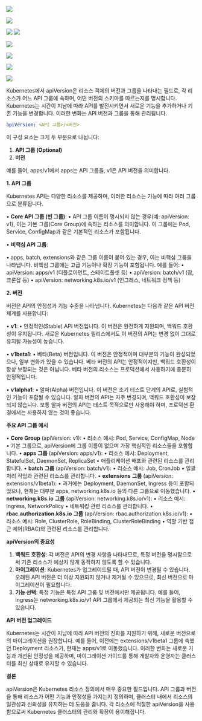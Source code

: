 ![](www.udemy.com_course_certified-kubernetes-application-developer_learn_lecture_29039640_start=60%20(5).png)


![](www.udemy.com_course_certified-kubernetes-application-developer_learn_lecture_29039640_start=60%20(7).png)



![](www.udemy.com_course_certified-kubernetes-application-developer_learn_lecture_29039640_start=60%20(8).png)
![](www.udemy.com_course_certified-kubernetes-application-developer_learn_lecture_29039640_start=60%20(9).png)

![](www.udemy.com_course_certified-kubernetes-application-developer_learn_lecture_29039640_start=60%20(10).png)


![](www.udemy.com_course_certified-kubernetes-application-developer_learn_lecture_29039640_start=60%20(11).png)

![](www.udemy.com_course_certified-kubernetes-application-developer_learn_lecture_29039640_start=60%20(12).png)

![](www.udemy.com_course_certified-kubernetes-application-developer_learn_lecture_29039640_start=60%20(13).png)



Kubernetes에서 apiVersion은 리소스 객체의 버전과 그룹을 나타내는 필드로, 각 리소스가 어느 API 그룹에 속하며, 어떤 버전의 스키마를 따르는지를 명시합니다. Kubernetes는 시간이 지남에 따라 API를 발전시키면서 새로운 기능을 추가하거나 기존 기능을 변경합니다. 이러한 변화는 API 버전과 그룹을 통해 관리됩니다.

```yml
apiVersion: <API 그룹>/<버전>
```

이 구성 요소는 크게 두 부분으로 나뉩니다:

1. **API 그룹 (Optional)**
2. **버전**



예를 들어, apps/v1에서 apps는 API 그룹을, v1은 API 버전을 의미합니다.


**1. API 그룹**

Kubernetes API는 다양한 리소스를 제공하며, 이러한 리소스는 기능에 따라 여러 그룹으로 분류됩니다.

• **Core API 그룹 (빈 그룹)**:
• API 그룹 이름이 명시되지 않는 경우(예: apiVersion: v1), 이는 기본 그룹(Core Group)에 속하는 리소스를 의미합니다. 이 그룹에는 Pod, Service, ConfigMap과 같은 기본적인 리소스가 포함됩니다.

• **비핵심 API 그룹**:

• apps, batch, extensions와 같은 그룹 이름이 붙어 있는 경우, 이는 비핵심 그룹을 나타냅니다. 비핵심 그룹에는 고급 기능이나 확장 기능이 포함됩니다. 예를 들어:
• apiVersion: apps/v1 (디플로이먼트, 스테이트풀셋 등)
• apiVersion: batch/v1 (잡, 크론잡 등)
• apiVersion: networking.k8s.io/v1 (인그레스, 네트워크 정책 등)

  

**2. 버전**

버전은 API의 안정성과 기능 수준을 나타냅니다. Kubernetes는 다음과 같은 API 버전 체계를 사용합니다:

• **v1**:
• 안정적인(Stable) API 버전입니다. 이 버전은 완전하게 지원되며, 백워드 호환성이 유지됩니다. 새로운 Kubernetes 릴리스에서도 이 버전의 API는 변경 없이 그대로 유지될 가능성이 높습니다.

• **v1beta1**:
• 베타(Beta) 버전입니다. 이 버전은 안정적이며 대부분의 기능이 완성되었으나, 일부 변화가 있을 수 있습니다. 베타 버전의 API는 안정적이지만, 백워드 호환성이 항상 보장되는 것은 아닙니다. 베타 버전의 리소스는 프로덕션에서 사용하기에 충분히 안정적입니다.

• **v1alpha1**:
• 알파(Alpha) 버전입니다. 이 버전은 초기 테스트 단계의 API로, 실험적인 기능이 포함될 수 있습니다. 알파 버전의 API는 자주 변경되며, 백워드 호환성이 보장되지 않습니다. 보통 알파 버전의 API는 테스트 목적으로만 사용해야 하며, 프로덕션 환경에서는 사용하지 않는 것이 좋습니다.


**주요 API 그룹 예시**

  
• **Core Group** (apiVersion: v1):
	• 리소스 예시: Pod, Service, ConfigMap, Node
	• 기본 그룹으로, apiVersion에 그룹 이름이 없으며 가장 핵심적인 리소스들을 포함합니다.
• **apps** **그룹** (apiVersion: apps/v1):
	• 리소스 예시: Deployment, StatefulSet, DaemonSet, ReplicaSet
	• 애플리케이션 배포와 관련된 리소스를 관리합니다.
• **batch** **그룹** (apiVersion: batch/v1):
	• 리소스 예시: Job, CronJob
	• 일괄 처리 작업과 관련된 리소스를 관리합니다.
• **extensions** **그룹** (apiVersion: extensions/v1beta1):
	• 과거에는 Deployment, DaemonSet, Ingress 등이 포함되었으나, 현재는 대부분 apps, networking.k8s.io 등의 다른 그룹으로 이동했습니다.
• **networking.k8s.io** **그룹** (apiVersion: networking.k8s.io/v1):
	• 리소스 예시: Ingress, NetworkPolicy
	• 네트워킹 관련 리소스를 관리합니다.
• **rbac.authorization.k8s.io** **그룹** (apiVersion: rbac.authorization.k8s.io/v1):
	• 리소스 예시: Role, ClusterRole, RoleBinding, ClusterRoleBinding
	• 역할 기반 접근 제어(RBAC)와 관련된 리소스를 관리합니다.

**apiVersion의 중요성**

1. **백워드 호환성**: 각 버전은 API의 변경 사항을 나타내므로, 특정 버전을 명시함으로써 기존 리소스가 예상치 않게 동작하지 않도록 할 수 있습니다.
2. **마이그레이션**: Kubernetes가 업그레이드될 때, API 버전이 변경될 수 있습니다. 오래된 API 버전은 더 이상 지원되지 않거나 제거될 수 있으므로, 최신 버전으로 마이그레이션이 필요합니다.
3. **기능 선택**: 특정 기능은 특정 API 그룹 및 버전에서만 제공됩니다. 예를 들어, Ingress는 networking.k8s.io/v1 API 그룹에서 제공되는 최신 기능을 활용할 수 있습니다.

  

**API 버전 업그레이드**

Kubernetes는 시간이 지남에 따라 API 버전의 진화를 지원하기 위해, 새로운 버전으로의 마이그레이션을 권장합니다. 예를 들어, 이전에는 extensions/v1beta1 그룹에 속했던 Deployment 리소스가, 현재는 apps/v1로 이동했습니다. 이러한 변화는 새로운 기능과 개선된 안정성을 제공하며, 마이그레이션 가이드를 통해 개발자와 운영자는 클러스터를 최신 상태로 유지할 수 있습니다.


**결론**

apiVersion은 Kubernetes 리소스 정의에서 매우 중요한 필드입니다. API 그룹과 버전을 통해 리소스가 어떤 기능과 안정성을 가지는지 정의하며, 클러스터 내에서 리소스의 일관성과 신뢰성을 유지하는 데 도움을 줍니다. 각 리소스에 적절한 apiVersion을 사용함으로써 Kubernetes 클러스터의 관리와 확장이 용이해집니다.